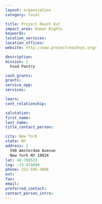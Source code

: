 ```yaml
---
layout: organization
category: local

title: Project Reach Out
impact_area: Human Rights
keywords: 
location_services: 
location_offices: 
website: http://www.projectreachnyc.org/

description: 
mission: |
  Food Pantry

cash_grants: 
grants: 
service_opp: 
services: 

learn: 
cont_relationship: 

salutation: 
first_name: 
last_name: 
title_contact_person: 

city: New York
state: NY
address: |
  590 Amsterdam Avenue  
  New York NY 10024
lat: 40.789533
lng: -73.974098
phone: 212-595-3066
ext: 
fax: 
email: 
preferred_contact: 
contact_person_intro: 
---
```


